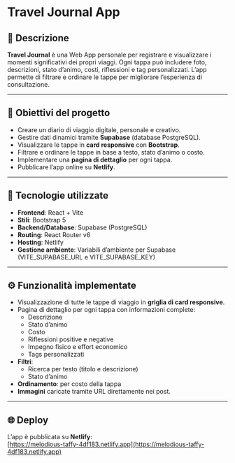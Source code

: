 
# Travel Journal App

## 📖 Descrizione
**Travel Journal** è una Web App personale per registrare e visualizzare i momenti significativi dei propri viaggi. Ogni tappa può includere foto, descrizioni, stato d’animo, costi, riflessioni e tag personalizzati. L’app permette di filtrare e ordinare le tappe per migliorare l’esperienza di consultazione.

---

## 🎯 Obiettivi del progetto
- Creare un diario di viaggio digitale, personale e creativo.  
- Gestire dati dinamici tramite **Supabase** (database PostgreSQL).  
- Visualizzare le tappe in **card responsive** con **Bootstrap**.  
- Filtrare e ordinare le tappe in base a testo, stato d’animo o costo.  
- Implementare una **pagina di dettaglio** per ogni tappa.  
- Pubblicare l’app online su **Netlify**.

---

## 📂 Tecnologie utilizzate
- **Frontend**: React + Vite  
- **Stili**: Bootstrap 5  
- **Backend/Database**: Supabase (PostgreSQL)  
- **Routing**: React Router v6  
- **Hosting**: Netlify  
- **Gestione ambiente**: Variabili d’ambiente per Supabase (VITE_SUPABASE_URL e VITE_SUPABASE_KEY)

---

## ⚙ Funzionalità implementate
- Visualizzazione di tutte le tappe di viaggio in **griglia di card responsive**.  
- Pagina di dettaglio per ogni tappa con informazioni complete:  
  - Descrizione  
  - Stato d’animo  
  - Costo  
  - Riflessioni positive e negative  
  - Impegno fisico e effort economico  
  - Tags personalizzati  
- **Filtri**:
  - Ricerca per testo (titolo e descrizione)  
  - Stato d’animo  
- **Ordinamento**: per costo della tappa  
- **Immagini** caricate tramite URL direttamente nei post.

---

## 🌐 Deploy
L’app è pubblicata su **Netlify**:  
[https://melodious-taffy-4df183.netlify.app](https://melodious-taffy-4df183.netlify.app)  
